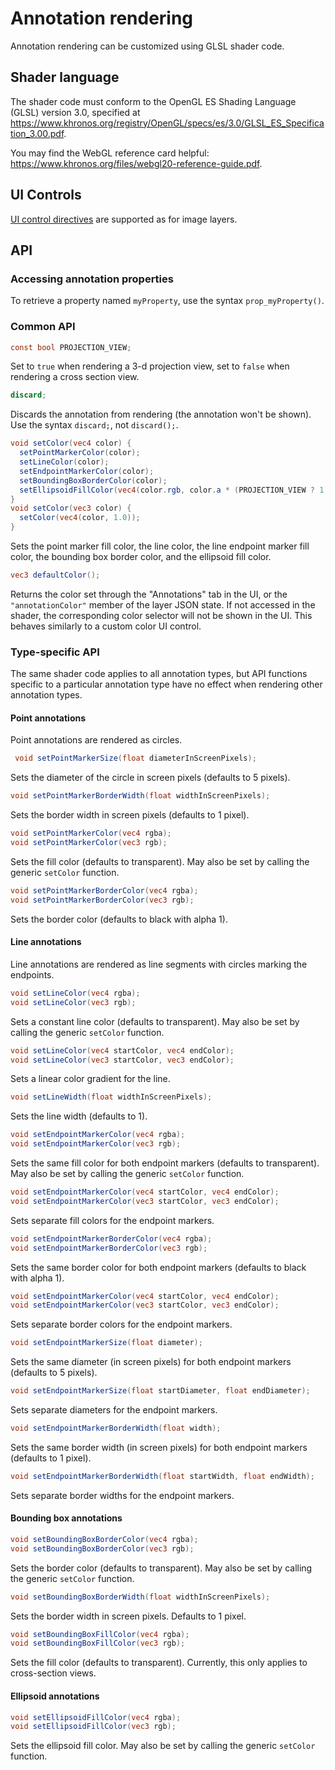 # Annotation rendering

Annotation rendering can be customized using GLSL shader code.

## Shader language

The shader code must conform to the OpenGL ES Shading Language (GLSL) version 3.0, specified at <https://www.khronos.org/registry/OpenGL/specs/es/3.0/GLSL_ES_Specification_3.00.pdf>.

You may find the WebGL reference card helpful: <https://www.khronos.org/files/webgl20-reference-guide.pdf>.

## UI Controls

[UI control directives](../sliceview/image_layer_rendering.md#ui-controls) are supported as for image layers.

## API

### Accessing annotation properties

To retrieve a property named `myProperty`, use the syntax `prop_myProperty()`.

### Common API

```glsl
const bool PROJECTION_VIEW;
```

Set to `true` when rendering a 3-d projection view, set to `false` when rendering a cross section view.

```glsl
discard;
```

Discards the annotation from rendering (the annotation won't be shown). Use the syntax `discard;`, not `discard();`.

```glsl
void setColor(vec4 color) {
  setPointMarkerColor(color);
  setLineColor(color);
  setEndpointMarkerColor(color);
  setBoundingBoxBorderColor(color);
  setEllipsoidFillColor(vec4(color.rgb, color.a * (PROJECTION_VIEW ? 1.0 : 0.5)));
}
void setColor(vec3 color) {
  setColor(vec4(color, 1.0));
}
```

Sets the point marker fill color, the line color, the line endpoint marker fill color, the bounding
box border color, and the ellipsoid fill color.

```glsl
vec3 defaultColor();
```

Returns the color set through the "Annotations" tab in the UI, or the `"annotationColor"` member of the layer JSON state. If not accessed in the shader, the corresponding color selector will not be shown in the UI. This behaves similarly to a custom color UI control.

### Type-specific API

The same shader code applies to all annotation types, but API functions specific to a particular
annotation type have no effect when rendering other annotation types.

#### Point annotations

Point annotations are rendered as circles.

```glsl
 void setPointMarkerSize(float diameterInScreenPixels);
```

Sets the diameter of the circle in screen pixels (defaults to 5 pixels).

```glsl
void setPointMarkerBorderWidth(float widthInScreenPixels);
```

Sets the border width in screen pixels (defaults to 1 pixel).

```glsl
void setPointMarkerColor(vec4 rgba);
void setPointMarkerColor(vec3 rgb);
```

Sets the fill color (defaults to transparent). May also be set by calling the generic `setColor` function.

```glsl
void setPointMarkerBorderColor(vec4 rgba);
void setPointMarkerBorderColor(vec3 rgb);
```

Sets the border color (defaults to black with alpha 1).

#### Line annotations

Line annotations are rendered as line segments with circles marking the endpoints.

```glsl
void setLineColor(vec4 rgba);
void setLineColor(vec3 rgb);
```

Sets a constant line color (defaults to transparent). May also be set by calling the generic `setColor` function.

```glsl
void setLineColor(vec4 startColor, vec4 endColor);
void setLineColor(vec3 startColor, vec3 endColor);
```

Sets a linear color gradient for the line.

```glsl
void setLineWidth(float widthInScreenPixels);
```

Sets the line width (defaults to 1).

```glsl
void setEndpointMarkerColor(vec4 rgba);
void setEndpointMarkerColor(vec3 rgb);
```

Sets the same fill color for both endpoint markers (defaults to transparent). May also be set by calling the generic `setColor` function.

```glsl
void setEndpointMarkerColor(vec4 startColor, vec4 endColor);
void setEndpointMarkerColor(vec3 startColor, vec3 endColor);
```

Sets separate fill colors for the endpoint markers.

```glsl
void setEndpointMarkerBorderColor(vec4 rgba);
void setEndpointMarkerBorderColor(vec3 rgb);
```

Sets the same border color for both endpoint markers (defaults to black with alpha 1).

```glsl
void setEndpointMarkerColor(vec4 startColor, vec4 endColor);
void setEndpointMarkerColor(vec3 startColor, vec3 endColor);
```

Sets separate border colors for the endpoint markers.

```glsl
void setEndpointMarkerSize(float diameter);
```

Sets the same diameter (in screen pixels) for both endpoint markers (defaults to 5 pixels).

```glsl
void setEndpointMarkerSize(float startDiameter, float endDiameter);
```

Sets separate diameters for the endpoint markers.

```glsl
void setEndpointMarkerBorderWidth(float width);
```

Sets the same border width (in screen pixels) for both endpoint markers (defaults to 1 pixel).

```glsl
void setEndpointMarkerBorderWidth(float startWidth, float endWidth);
```

Sets separate border widths for the endpoint markers.

#### Bounding box annotations

```glsl
void setBoundingBoxBorderColor(vec4 rgba);
void setBoundingBoxBorderColor(vec3 rgb);
```

Sets the border color (defaults to transparent). May also be set by calling the generic `setColor` function.

```glsl
void setBoundingBoxBorderWidth(float widthInScreenPixels);
```

Sets the border width in screen pixels. Defaults to 1 pixel.

```glsl
void setBoundingBoxFillColor(vec4 rgba);
void setBoundingBoxFillColor(vec3 rgb);
```

Sets the fill color (defaults to transparent). Currently, this only applies to cross-section views.

#### Ellipsoid annotations

```glsl
void setEllipsoidFillColor(vec4 rgba);
void setEllipsoidFillColor(vec3 rgb);
```

Sets the ellipsoid fill color. May also be set by calling the generic `setColor` function.

